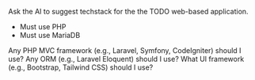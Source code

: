 Ask the AI to suggest techstack for the the TODO web-based application.

- Must use PHP
- Must use MariaDB

Any PHP MVC framework (e.g., Laravel, Symfony, CodeIgniter) should I use?
Any ORM (e.g., Laravel Eloquent) should I use?
What UI framework (e.g., Bootstrap, Tailwind CSS) should I use?
